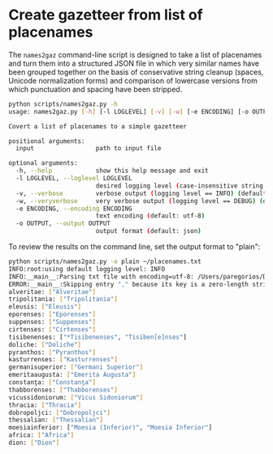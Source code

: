 
# Create gazetteer from list of placenames

The ```names2gaz``` command-line script is designed to take a list of placenames and turn them into a structured JSON file in which very similar names have been grouped together on the basis of conservative string cleanup (spaces, Unicode normalization forms) and comparison of lowercase versions from which punctuation and spacing have been stripped.

```bash
python scripts/names2gaz.py -h
usage: names2gaz.py [-h] [-l LOGLEVEL] [-v] [-w] [-e ENCODING] [-o OUTPUT] input

Covert a list of placenames to a simple gazetteer

positional arguments:
  input                 path to input file

optional arguments:
  -h, --help            show this help message and exit
  -l LOGLEVEL, --loglevel LOGLEVEL
                        desired logging level (case-insensitive string: DEBUG, INFO, WARNING, or ERROR (default: NOTSET)
  -v, --verbose         verbose output (logging level == INFO) (default: False)
  -w, --veryverbose     very verbose output (logging level == DEBUG) (default: False)
  -e ENCODING, --encoding ENCODING
                        text encoding (default: utf-8)
  -o OUTPUT, --output OUTPUT
                        output format (default: json)
```

To review the results on the command line, set the output format to "plain":

```bash
python scripts/names2gaz.py -o plain ~/placenames.txt
INFO:root:using default logging level: INFO
INFO:__main__:Parsing txt file with encoding=utf-8: /Users/paregorios/Documents/files/T/teigaz/demarc/placenames.txt
ERROR:__main__:Skipping entry "," because its key is a zero-length string.
alveritae: ["Alveritae"]
tripolitania: ["Tripolitania"]
eleusis: ["Eleusis"]
eporenses: ["Eporenses"]
suppenses: ["Suppenses"]
cirtenses: ["Cirtenses"]
tisibenenses: ["*Tisibenenses", "Tisiben[e]nses"]
doliche: ["Doliche"]
pyranthos: ["Pyranthos"]
kasturrenses: ["Kasturrenses"]
germanisuperior: ["Germani Superior"]
emeritaaugusta: ["Emerita Augusta"]
constanţa: ["Constanţa"]
thabborenses: ["Thabborenses"]
vicussidoniorum: ["Vicus Sidoniorum"]
thracia: ["Thracia"]
dobropoljci: ["Dobropoljci"]
thessalian: ["Thessalian"]
moesiainferior: ["Moesia (Inferior)", "Moesia Inferior"]
africa: ["Africa"]
dion: ["Dion"]
```
